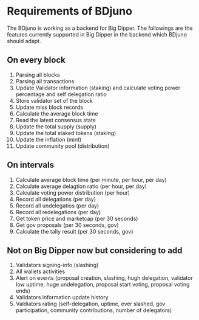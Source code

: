 # Requirements of BDjuno

The BDjuno is working as a backend for Big Dipper. The followings are the features currently supported in Big Dipper in the backend which BDjuno should adapt.

## On every block

1. Parsing all blocks
2. Parsing all transactions
3. Update Validator information (staking) and calculate voting power percentage and self delegation ratio
4. Store validator set of the block
5. Update miss block records
6. Calculate the average block time
7. Read the latest consensus state
8. Update the total supply (supply)
9. Update the total staked tokens (staking)
10. Update the inflation (mint)
11. Update community pool (distribution)

## On intervals

1. Calculate average block time (per minute, per hour, per day)
2. Calculate average delagtion ratio (per hour, per day)
3. Calculate voting power distribution (per hour)
4. Record all delegations (per day)
5. Record all undelegatios (per day)
6. Record all redelegations (per day)
7. Get token price and marketcap (per 30 seconds)
8. Get gov proposals (per 30 seconds, gov)
9. Calculate the tally result (per 30 seconds, gov)

## Not on Big Dipper now but considering to add

1. Validators signing-info (slashing)
2. All wallets activities
3. Alert on events (proposal creation, slashing, hugh delegation, validator low uptime, huge undelegation, proposal start voting, proposal voting ends)
4. Validators information update history
5. Valdiators rating (self-delegation, uptime, ever slashed, gov participation, community contributions, number of delegators)
